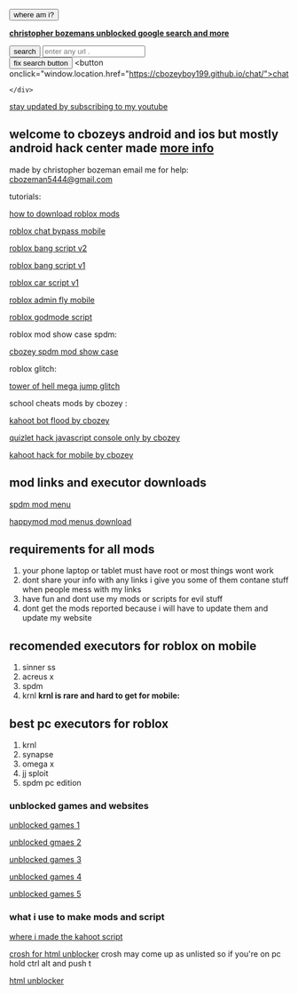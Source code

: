 


<button type="button" onclick="alert('you are at christopher bozemans aka cbozey_boy19 cheat hub this is where i post the cheats i made and post unblocked websites and my unblocked google search mod')">where am i?</button>  





<a href="https://cbozeyboy199.github.io/" target=blank><b>christopher bozemans unblocked google search and more
	</b></a>

<button type="button" onclick="alert('hmmm seems like search is not working right now')">search</button>
<input class="form-control" id="siteEntry" placeholder="enter any url ." data-toggle="tooltip">    
<button onClick="window.location.reload();">fix search button</button>
<button onclick="window.location.href="https://cbozeyboy199.github.io/chat/">chat</button>
<div id="iframe">
	
	</div>

[stay updated by subscribing to my youtube](https://www.youtube.com/channel/UCWL38m3cZ072VuWbmI4Aw_w/videos)
## welcome to cbozeys android and ios but mostly android hack center made             <a href="cheese">more info</a>      
made by christopher bozeman
email me for help:
<cbozeman5444@gmail.com>



tutorials:

<a href="https://www.youtube.com/watch?v=_q0-zUsY4lk&t=5s" target="_blank">how to download roblox mods</a>                                                               

<a href=" https://www.youtube.com/watch?v=CnnCS_S2o8s&t=11s" target="_blank">roblox chat bypass mobile</a>

<a href="https://www.youtube.com/watch?v=IBTyYNHCbzk&t=5s " target="_blank">roblox bang script v2</a>  

<a href="https://www.youtube.com/watch?v=W94Qz43Il6c&t=21s" target="_blank">roblox bang script v1 </a>

<a href="https://www.youtube.com/watch?v=0j9GC0w5sUc" target="_blank">roblox car script v1</a>

<a href="https://www.youtube.com/watch?v=0DNjXszO7iA&t=9s" target="_blank">roblox admin fly mobile</a>

<a href="https://www.youtube.com/watch?v=Vq2QA9TNdZc&t=67s" target="_blank">roblox godmode script</a>


roblox mod show case spdm:

<a href="https://www.youtube.com/watch?v=WceOnbJU9DU&t=256s" target="_blank">cbozey spdm mod show case</a>


roblox glitch:

<a href="https://www.youtube.com/watch?v=G8S3OS_TAJE&t=36s" target="_blank">tower of hell mega jump glitch</a>

school cheats mods by cbozey :

<a href="https://replit.com/@Cbozeyboy19/kahoot-bot-by-cbozey-this-is-not-from-discord-stop-saying#index.js" target="_blank">kahoot bot flood by cbozey</a>

<a href="https://replit.com/@Cbozeyboy19/quizlet-hack-update#main.py" target="_blank">quizlet hack javascript console only by cbozey</a>

<a href="https://replit.com/@Cbozeyboy19/kahoot-bot-by-cbozey-this-is-not-from-discord-stop-saying#index.js" target="_blank">kahoot hack for mobile by cbozey</a>

## mod links and executor downloads

<a href="spdmteam.com" target="_blank">spdm mod menu</a>

<a href="https://www.happymod.com" target="_blank">happymod mod menus download</a>

## requirements for all mods
1. your phone laptop or tablet must have root or most things wont work
2. dont share your info with any links i give you some of them contane stuff when people mess with my links
3. have  fun and dont use my mods or scripts for evil stuff 
4. dont get the mods reported because i will have to update them and update my website

## recomended executors for roblox on mobile
1. sinner ss
2. acreus x 
3. spdm
4. krnl **krnl is rare and hard to get for mobile:** 

## best pc executors for roblox 
1. krnl
2. synapse
3. omega x
4. jj sploit
5. spdm pc edition



### unblocked games and websites


<a href="https://sites.google.com/site/unblockedgameswtf/uno?overridemobile=true" target="_blank">unblocked games 1</a>

<a href="https://scratch.mit.edu/studios/3913302" target="_blank">unblocked gmaes 2</a>

<a href="https://sites.google.com/view/unblocked-games-world/" target="_blank">unblocked games 3</a>

<a href="https://sites.google.com/site/bestunblockedgames77/" target="_blank">unblocked games 4</a>

<a href="https://mobile.sites.google.com/site/unblockedgames77/protect-io" target="_blank">unblocked games 5</a>


### what i use to make mods and script 

<a href="https://replit.com/login?goto=%2F~" target="_blank">where i made the kahoot script</a>

<a href="chrome-untrusted://crosh/" target="_blank">crosh for html unblocker</a> crosh may come up as unlisted so if you're on pc hold ctrl alt and push t 

<a href="https://codepen.io/JackGriebel/pen/MGEWdm" target="_blank">html unblocker</a>
